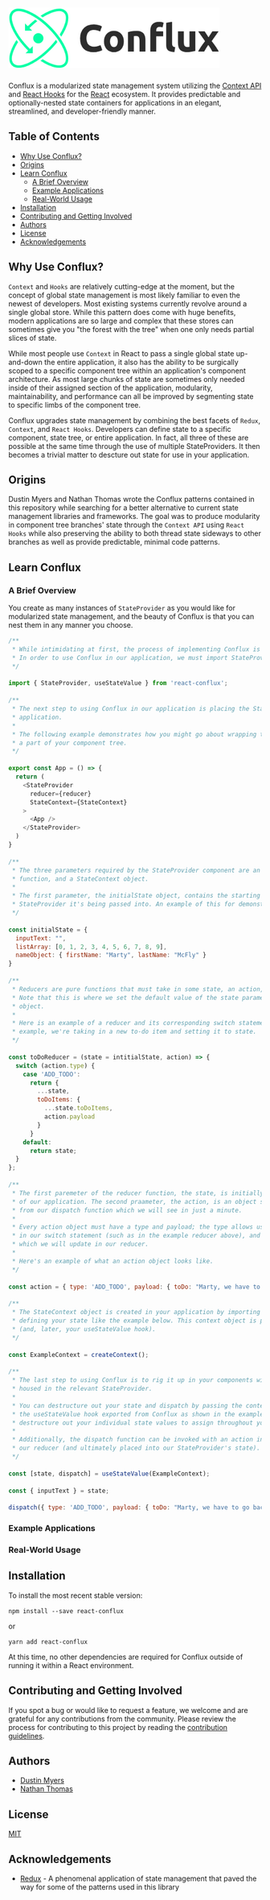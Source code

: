 <h1><img src="./logo/conflux-logo-dark.png" alt="Conflux library logo" height="120" aria-lable="Conflux library logo" /></h1>

Conflux is a modularized state management system utilizing the [Context API](https://reactjs.org/docs/context.html) and [React Hooks](https://reactjs.org/docs/hooks-intro.html) for the [React](https://reactjs.org/) ecosystem. It provides predictable and optionally-nested state containers for applications in an elegant, streamlined, and developer-friendly manner.

## Table of Contents

- [Why Use Conflux?](#why-use-conflux)
- [Origins](#origins)
- [Learn Conflux](#learn-conflux)
  - [A Brief Overview](#a-brief-overview)
  - [Example Applications](#in-depth-examples)
  - [Real-World Usage](#real-world-usage)
- [Installation](#installation)
- [Contributing and Getting Involved](#contributing-and-getting-involved)
- [Authors](#authors)
- [License](#license)
- [Acknowledgements](#acknowledgements)

## Why Use Conflux?

`Context` and `Hooks` are relatively cutting-edge at the moment, but the concept of global state management is most likely familiar to even the newest of developers. Most existing systems currently revolve around a single global store. While this pattern does come with huge benefits, modern applications are so large and complex that these stores can sometimes give you "the forest with the tree" when one only needs partial slices of state.

While most people use `Context` in React to pass a single global state up-and-down the entire application, it also has the ability to be surgically scoped to a specific component tree within an application's component architecture. As most large chunks of state are sometimes only needed inside of their assigned section of the application, modularity, maintainability, and performance can all be improved by segmenting state to specific limbs of the component tree.

Conflux upgrades state management by combining the best facets of `Redux`, `Context`, and `React Hooks`. Developers can define state to a specific component, state tree, or entire application. In fact, all three of these are possible at the same time through the use of multiple StateProviders. It then becomes a trivial matter to descture out state for use in your application.

## Origins

Dustin Myers and Nathan Thomas wrote the Conflux patterns contained in this repository while searching for a better alternative to current state management libraries and frameworks. The goal was to produce modularity in component tree branches' state through the `Context API` using `React Hooks` while also preserving the ability to both thread state sideways to other branches as well as provide predictable, minimal code patterns.

## Learn Conflux

### A Brief Overview

You create as many instances of `StateProvider` as you would like for modularized state management, and the beauty of Conflux is that you can nest them in any manner you choose.

```js
/**
 * While intimidating at first, the process of implementing Conflux is actually really straightforward.
 * In order to use Conflux in our application, we must import StateProvider and the useStateValue hook.
 */

import { StateProvider, useStateValue } from 'react-conflux';

/**
 * The next step to using Conflux in our application is placing the StateProvider component in our
 * application.
 *
 * The following example demonstrates how you might go about wrapping the State Provider around
 * a part of your component tree.
 */

export const App = () => {
  return (
    <StateProvider
      reducer={reducer}
      StateContext={StateContext}
    >
      <App />
    </StateProvider>
  )
}

/**
 * The three parameters required by the StateProvider component are an intialState object, a reducer
 * function, and a StateContext object.
 *
 * The first parameter, the initialState object, contains the starting state necessary for the given
 * StateProvider it's being passed into. An example of this for demonstration purposes is below.
 */

const initialState = {
  inputText: "",
  listArray: [0, 1, 2, 3, 4, 5, 6, 7, 8, 9],
  nameObject: { firstName: "Marty", lastName: "McFly" }
}

/**
 * Reducers are pure functions that must take in some state, an action, and return state.
 * Note that this is where we set the default value of the state parameter to be the initialState
 * object.
 *
 * Here is an example of a reducer and its corresponding switch statement; in this
 * example, we're taking in a new to-do item and setting it to state.
 */

const toDoReducer = (state = intitialState, action) => {
  switch (action.type) {
    case 'ADD_TODO':
      return {
        ...state,
        toDoItems: {
          ...state.toDoItems,
          action.payload
        }
      }
    default:
      return state;
  }
};

/**
 * The first paremeter of the reducer function, the state, is initially the beginning state
 * of our application. The second praameter, the action, is an object sent into our reducer
 * from our dispatch function which we will see in just a minute.
 *
 * Every action object must have a type and payload; the type allows us to navigate the cases
 * in our switch statement (such as in the example reducer above), and the payload is the state
 * which we will update in our reducer.
 *
 * Here's an example of what an action object looks like.
 */

const action = { type: 'ADD_TODO', payload: { toDo: "Marty, we have to go back!" } }

/**
 * The StateContext object is created in your application by importing createContext from react and
 * defining your state like the example below. This context object is passed into your State Provider
 * (and, later, your useStateValue hook).
 */

const ExampleContext = createContext();

/**
 * The last step to using Conflux is to rig it up in your components within the component tree
 * housed in the relevant StateProvider.
 *
 * You can destructure out your state and dispatch by passing the context object created above into
 * the useStateValue hook exported from Conflux as shown in the example below. You can then further
 * destructure out your individual state values to assign throughout your component.
 *
 * Additionally, the dispatch function can be invoked with an action inside of it to send state to
 * our reducer (and ultimately placed into our StateProvider's state).
 */

const [state, dispatch] = useStateValue(ExampleContext);

const { inputText } = state;

dispatch({ type: 'ADD_TODO', payload: { toDo: "Marty, we have to go back!" } });

```

### Example Applications

### Real-World Usage

## Installation

To install the most recent stable version:

```
npm install --save react-conflux
```

or

```
yarn add react-conflux
```

At this time, no other dependencies are required for Conflux outside of running it within a React environment.

## Contributing and Getting Involved

If you spot a bug or would like to request a feature, we welcome and are grateful for any contributions from the community. Please review the process for contributing to this project by reading the [contribution guidelines](CONTRIBUTING.md).

## Authors

- [Dustin Myers](https://github.com/dustinmyers)
- [Nathan Thomas](https://github.com/nwthomas)

## License

[MIT](LICENSE)

## Acknowledgements

- [Redux](https://github.com/reduxjs/redux) - A phenomenal application of state management that paved the way for some of the patterns used in this library
